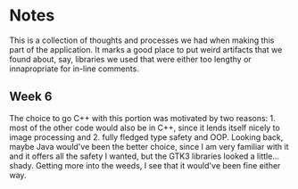 # Notes

This is a collection of thoughts and processes we had when making this part of
the application. It marks a good place to put weird artifacts that we found
about, say, libraries we used that were either too lengthy or innapropriate for
in-line comments.

## Week 6

The choice to go C++ with this portion was motivated by two reasons: 1. most of
the other code would also be in C++, since it lends itself nicely to image
processing and 2. fully fledged type safety and OOP. Looking back, maybe Java
would've been the better choice, since I am very familiar with it and it offers
all the safety I wanted, but the GTK3 libraries looked a little... shady.
Getting more into the weeds, I see that it would've been fine either way.
